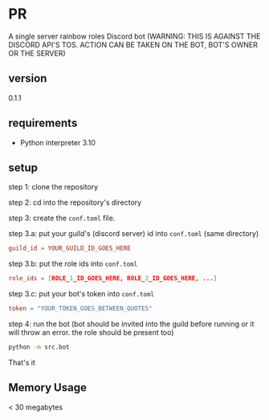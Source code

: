 # PR

A single server rainbow roles Discord bot (WARNING: THIS IS AGAINST THE DISCORD API'S TOS. ACTION CAN BE TAKEN ON THE BOT, BOT'S OWNER OR THE SERVER)

## version

0.1.1

## requirements

- Python interpreter 3.10

## setup

step 1: clone the repository

step 2: cd into the repository's directory

step 3: create the `conf.toml` file.

step 3.a: put your guild's (discord server) id into `conf.toml` (same directory)

```toml
guild_id = YOUR_GUILD_ID_GOES_HERE
```

step 3.b: put the role ids into `conf.toml`

```toml
role_ids = [ROLE_1_ID_GOES_HERE, ROLE_2_ID_GOES_HERE, ...]
```

step 3.c: put your bot's token into `conf.toml`

```toml
token = "YOUR_TOKEN_GOES_BETWEEN_QUOTES"
```

step 4: run the bot (bot should be invited into the guild before running or it will throw an error. the role should be present too)

```sh
python -m src.bot
```

That's it

## Memory Usage

< 30 megabytes
